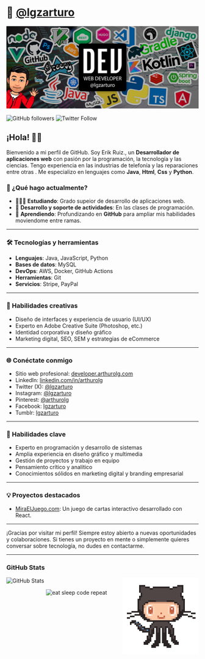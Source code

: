 # 🤖 [@lgzarturo](https://twitter.com/lgzarturo)

![Arturo López - Programador Web](https://raw.githubusercontent.com/lgzarturo/lgzarturo/master/assets/github-header.jpg)

![GitHub followers](https://img.shields.io/github/followers/lgzarturo?label=Follow%20me%20on%20GitHub&style=for-the-badge)
![Twitter Follow](https://img.shields.io/twitter/follow/lgzarturo?label=Follow%20me%20on%20Twitter&style=for-the-badge)

## ¡Hola! 👋🏻

Bienvenido a mi perfil de GitHub. Soy Erik Ruiz., un **Desarrollador de aplicaciones web** con pasión por la programación, la tecnología y las ciencias. Tengo experiencia en las industrias de telefonía y las reparaciones entre otras . Me especializo en lenguajes como **Java**, **Html**, **Css** y **Python**.

### 🚀 ¿Qué hago actualmente?

- 👨🏻‍💻 **Estudiando**: Grado supeior de desarrollo de aplicaciones web.
- 💼 **Desarrollo y soporte de actividades**: En las clases de programación.
- 🤺 **Aprendiendo**: Profundizando en **GitHub** para ampliar mis habilidades moviendome entre ramas.

---

### 🛠️ Tecnologías y herramientas

- **Lenguajes**: Java, JavaScript, Python
- **Bases de datos**: MySQL
- **DevOps**: AWS, Docker, GitHub Actions
- **Herramientas**: Git
- **Servicios**: Stripe, PayPal

---

### 🎨 Habilidades creativas

- Diseño de interfaces y experiencia de usuario (UI/UX)
- Experto en Adobe Creative Suite (Photoshop, etc.)
- Identidad corporativa y diseño gráfico
- Marketing digital, SEO, SEM y estrategias de eCommerce

---

### 🌐 Conéctate conmigo

- Sitio web profesional: [developer.arthurolg.com](https://developer.arthurolg.com/)
- LinkedIn: [linkedin.com/in/arthurolg](https://www.linkedin.com/in/lgzarturo/)
- Twitter (X): [@lgzarturo](https://twitter.com/lgzarturo)
- Instagram: [@lgzarturo](https://www.instagram.com/lgzarturo/)
- Pinterest: [@arthurolg](https://www.pinterest.com.mx/arthurolg/)
- Facebook: [lgzarturo](https://www.facebook.com/lgzarturo)
- Tumblr: [lgzarturo](https://lgzarturo.tumblr.com/)

---

### 🎯 Habilidades clave

- Experto en programación y desarrollo de sistemas
- Amplia experiencia en diseño gráfico y multimedia
- Gestión de proyectos y trabajo en equipo
- Pensamiento crítico y analítico
- Conocimientos sólidos en marketing digital y branding empresarial

---

### 💡 Proyectos destacados

- [MiraElJuego.com](https://miraeljuego.com): Un juego de cartas interactivo desarrollado con React.

---

¡Gracias por visitar mi perfil! Siempre estoy abierto a nuevas oportunidades y colaboraciones. Si tienes un proyecto en mente o simplemente quieres conversar sobre tecnología, no dudes en contactarme.

---

### GitHub Stats

<img src="https://raw.githubusercontent.com/lgzarturo/lgzarturo/master/assets/87202985-820dcb80-c2b6-11ea-9f56-7ec461c497c3.gif" alt="GitHub" style="float: right;" align="right" />

![GitHub Stats](https://github-readme-stats.anuraghazra1.vercel.app/api?username=lgzarturo&show_icons=true&include_all_commits=true&theme=dark&count_private=true 'Datos de Arturo López')

<img src="https://media.giphy.com/media/USV0ym3bVWQJJmNu3N/giphy.gif" alt="eat sleep code repeat" width="200" style="float: right; width: 200px" align="right" />
